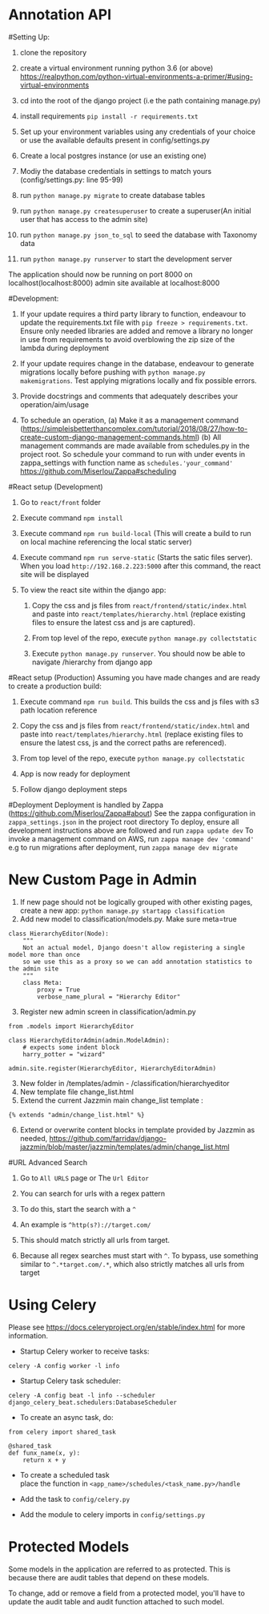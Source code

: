 # Annotation API

#Setting Up:

1.  clone the repository
2.  create a virtual environment running python 3.6 (or above)
    https://realpython.com/python-virtual-environments-a-primer/#using-virtual-environments

3.  cd into the root of the django project (i.e the path containing manage.py)
4.  install requirements `pip install -r requirements.txt`
5.  Set up your environment variables using any credentials of your choice 
    or use the available defaults present in config/settings.py
6.  Create a local postgres instance (or use an existing one)
7.  Modiy the database credentials in settings to match yours (config/settings.py: line 95-99)
8.  run `python manage.py migrate` to create database tables
9.  run `python manage.py createsuperuser` to create a superuser(An initial user that has access to the admin site)
10. run `python manage.py json_to_sql` to seed the database with Taxonomy data
11. run `python manage.py runserver` to start the development server

The application should now be running on port 8000 on localhost(localhost:8000)
admin site available at localhost:8000


#Development:
1. If your update requires a third party library to function, endeavour to update the requirements.txt file
    with `pip freeze > requirements.txt`. Ensure only needed libraries are added and remove a library no longer in use
    from requirements to avoid overblowing the zip size of the lambda during deployment 

2. If your update requires change in the database, endeavour to generate migrations locally before pushing
    with `python manage.py makemigrations`. Test applying migrations locally and fix possible errors.

3. Provide docstrings and comments that adequately describes your operation/aim/usage

4. To schedule an operation,
    (a) Make it as a management command (https://simpleisbetterthancomplex.com/tutorial/2018/08/27/how-to-create-custom-django-management-commands.html)
    (b) All management commands are made available from schedules.py in the project root. So schedule your command
    to run with under events in zappa_settings with function name as `schedules.'your_command'`
    https://github.com/Miserlou/Zappa#scheduling

#React setup (Development)
1. Go to `react/front` folder

2. Execute command `npm install`

3. Execute command `npm run build-local` (This will create a build to run on local machine referencing the local static server)

4. Execute command `npm run serve-static` (Starts the satic files server). When you load `http://192.168.2.223:5000` after this command, the react site will be displayed

5. To view the react site within the django app:

    1. Copy the css and js files from `react/frontend/static/index.html` and paste into `react/templates/hierarchy.html` (replace existing files to ensure the latest css and js are captured). 

    2. From top level of the repo, execute `python manage.py collectstatic`

    3. Execute `python manage.py runserver`. You should now be able to navigate /hierarchy from django app

#React setup (Production)
Assuming you have made changes and are ready to create a production build:

1. Execute command `npm run build`. This builds the css and js files with  s3 path location reference

2. Copy the css and js files from `react/frontend/static/index.html` and paste into `react/templates/hierarchy.html` (replace existing files to ensure the latest css, js and the correct paths are referenced).

3. From top level of the repo, execute `python manage.py collectstatic`

4. App is now ready for deployment

5. Follow django deployment steps 

#Deployment
Deployment is handled by Zappa (https://github.com/Miserlou/Zappa#about)
See the zappa configuration in `zappa_settings.json` in the project root directory
To deploy, ensure all development instructions above are followed and run `zappa update dev`
To invoke a management command on AWS, run `zappa manage dev 'command'` e.g to run migrations after deployment,
run `zappa manage dev migrate`

# New Custom Page in Admin
1. If new page should not be logically grouped with other existing pages, create a new app:
```python manage.py startapp classification```
2. Add new model to classification/models.py.  Make sure meta=true
```
class HierarchyEditor(Node):
    """
    Not an actual model, Django doesn't allow registering a single model more than once
    so we use this as a proxy so we can add annotation statistics to the admin site
    """
    class Meta:
        proxy = True
        verbose_name_plural = "Hierarchy Editor"
```
3. Register new admin screen in classification/admin.py
```
from .models import HierarchyEditor

class HierarchyEditorAdmin(admin.ModelAdmin):
    # expects some indent block
    harry_potter = "wizard"

admin.site.register(HierarchyEditor, HierarchyEditorAdmin)
```

3. New folder in /templates/admin - /classification/hierarchyeditor
4. New template file change_list.html
5. Extend the current Jazzmin main change_list template :
```
{% extends "admin/change_list.html" %}
```
6. Extend or overwrite content blocks in template provided by Jazzmin as needed, 
https://github.com/farridav/django-jazzmin/blob/master/jazzmin/templates/admin/change_list.html



#URL Advanced Search
1. Go to `All URLS` page or The `Url Editor`

2. You can search for urls with a regex pattern

3. To do this, start the search with a `^`

4. An example is `^http(s?)://target.com/`

5. This should match strictly all urls from target.

6. Because all regex searches must start with `^`. To bypass, use        something similar to  `^.*target.com/.*`, which also strictly matches all urls from target


# Using Celery
Please see https://docs.celeryproject.org/en/stable/index.html for more information.

-  Startup Celery worker to receive tasks:

`celery -A config worker -l info`

-  Startup Celery task scheduler:

`celery -A config beat -l info --scheduler django_celery_beat.schedulers:DatabaseScheduler`

-  To create an async task, do:
```
from celery import shared_task

@shared_task
def funx_name(x, y):
    return x + y
```

-  To create a scheduled task  
place the function in `<app_name>/schedules/<task_name.py>/handle`

-  Add the task to `config/celery.py`

-  Add the module to celery imports in `config/settings.py`


# Protected Models
Some models in the application are referred to as protected.
This is because there are audit tables that depend on these models.

To change, add or remove a field from a protected model, you'll have to update the audit table and audit function attached to such model.

